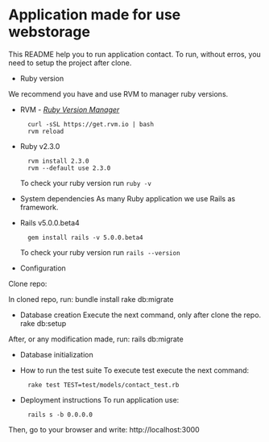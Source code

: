 # Application made for use webstorage

This README help you to run application contact. To run, without erros, you need to setup the project after clone.

* Ruby version

We recommend you have and use RVM to manager ruby versions.

- RVM - [_Ruby Version Manager_](http://rvm.io)

        curl -sSL https://get.rvm.io | bash
        rvm reload

- Ruby v2.3.0

        rvm install 2.3.0
        rvm --default use 2.3.0

    To check your ruby version run ```ruby -v```


* System dependencies
As many Ruby application we use Rails as framework.

- Rails v5.0.0.beta4

        gem install rails -v 5.0.0.beta4

    To check your ruby version run ```rails --version```

* Configuration

Clone repo:

In cloned repo, run:
    bundle install
    rake db:migrate

* Database creation
Execute the next command, only after clone the repo.
rake db:setup

After, or any modification made, run:
    rails db:migrate

* Database initialization

* How to run the test suite
    To execute test execute the next command:
   
        rake test TEST=test/models/contact_test.rb


* Deployment instructions
    To run application use:
    
        rails s -b 0.0.0.0

Then, go to your browser and write: http://localhost:3000